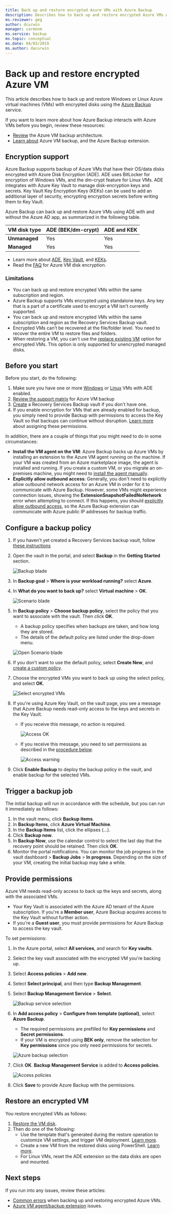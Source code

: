 ```yaml
---
title: Back up and restore encrypted Azure VMs with Azure Backup
description: Describes how to back up and restore encrypted Azure VMs with the Azure Backup service.
ms.reviewer: geg
author: dcurwin
manager: carmonm
ms.service: backup
ms.topic: conceptual
ms.date: 04/03/2019
ms.author: dacurwin
---
```

# Back up and restore encrypted Azure VM

This article describes how to back up and restore Windows or Linux Azure virtual machines (VMs) with encrypted disks using the [Azure Backup](backup-overview.md) service.

If you want to learn more about how Azure Backup interacts with Azure VMs before you begin, review these resources:

- [Review](backup-architecture.md#architecture-direct-backup-of-azure-vms) the Azure VM backup architecture.
- [Learn about](backup-azure-vms-introduction.md) Azure VM backup, and the Azure Backup extension.

## Encryption support

Azure Backup supports backup of Azure VMs that have their OS/data disks encrypted with Azure Disk Encryption (ADE). ADE uses BitLocker for encryption of Windows VMs, and the dm-crypt feature for Linux VMs. ADE integrates with Azure Key Vault to manage disk-encryption keys and secrets. Key Vault Key Encryption Keys (KEKs) can be used to add an additional layer of security, encrypting encryption secrets before writing them to Key Vault.

Azure Backup can back up and restore Azure VMs using ADE with and without the Azure AD app, as summarized in the following table.

**VM disk type** | **ADE (BEK/dm-crypt)** | **ADE and KEK**
--- | --- | ---
**Unmanaged** | Yes | Yes
**Managed**  | Yes | Yes

- Learn more about [ADE](../security/azure-security-disk-encryption-overview.md), [Key Vault](../key-vault/key-vault-overview.md), and [KEKs](https://blogs.msdn.microsoft.com/cclayton/2017/01/03/creating-a-key-encrypting-key-kek/).
- Read the [FAQ](../security/azure-security-disk-encryption-faq.md) for Azure VM disk encryption.

### Limitations

- You can back up and restore encrypted VMs within the same subscription and region.
- Azure Backup supports VMs encrypted using standalone keys. Any key that is a part of a certificate used to encrypt a VM isn't currently supported.
- You can back up and restore encrypted VMs within the same subscription and region as the Recovery Services Backup vault.
- Encrypted VMs can’t be recovered at the file/folder level. You need to recover the entire VM to restore files and folders.
- When restoring a VM, you can't use the [replace existing VM](backup-azure-arm-restore-vms.md#restore-options) option for encrypted VMs. This option is only supported for unencrypted managed disks.

## Before you start

Before you start, do the following:

1. Make sure you have one or more [Windows](../security/azure-security-disk-encryption-windows.md) or [Linux](../virtual-machines/linux/disk-encryption-overview.md) VMs with ADE enabled.
2. [Review the support matrix](backup-support-matrix-iaas.md) for Azure VM backup
3. [Create](backup-azure-arm-vms-prepare.md#create-a-vault) a Recovery Services Backup vault if you don't have one.
4. If you enable encryption for VMs that are already enabled for backup, you simply need to provide Backup with permissions to access the Key Vault so that backups can continue without disruption. [Learn more](#provide-permissions) about assigning these permissions.

In addition, there are a couple of things that you might need to do in some circumstances:

- **Install the VM agent on the VM**: Azure Backup backs up Azure VMs by installing an extension to the Azure VM agent running on the machine. If your VM was created from an Azure marketplace image, the agent is installed and running. If you create a custom VM, or you migrate an on-premises machine, you might need to [install the agent manually](backup-azure-arm-vms-prepare.md#install-the-vm-agent).
- **Explicitly allow outbound access**: Generally, you don't need to explicitly allow outbound network access for an Azure VM in order for it to communicate with Azure Backup. However, some VMs might experience connection issues, showing the **ExtensionSnapshotFailedNoNetwork** error when attempting to connect. If this happens, you should [explicitly allow outbound access](backup-azure-arm-vms-prepare.md#explicitly-allow-outbound-access), so the Azure Backup extension can communicate with Azure public IP addresses for backup traffic.

## Configure a backup policy

1. If you haven't yet created a Recovery Services backup vault, follow [these instructions](backup-azure-arm-vms-prepare.md#create-a-vault)
2. Open the vault in the portal, and select **Backup** in the **Getting Started** section.

    ![Backup blade](./media/backup-azure-vms-encryption/select-backup.png)

3. In **Backup goal** > **Where is your workload running?** select **Azure**.
4. In **What do you want to back up?** select **Virtual machine** > **OK**.

      ![Scenario blade](./media/backup-azure-vms-encryption/select-backup-goal-one.png)

5. In **Backup policy** > **Choose backup policy**, select the policy that you want to associate with the vault. Then click **OK**.
    - A backup policy specifies when backups are taken, and how long they are stored.
    - The details of the default policy are listed under the drop-down menu.

    ![Open Scenario blade](./media/backup-azure-vms-encryption/select-backup-goal-two.png)

6. If you don't want to use the default policy, select **Create New**, and [create a custom policy](backup-azure-arm-vms-prepare.md#create-a-custom-policy).

7. Choose the encrypted VMs you want to back up using the select policy, and select **OK**.

      ![Select encrypted VMs](./media/backup-azure-vms-encryption/selected-encrypted-vms.png)

8. If you're using Azure Key Vault, on the vault page, you see a message that Azure Backup needs read-only access to the keys and secrets in the Key Vault.

    - If you receive this message, no action is required.

        ![Access OK](./media/backup-azure-vms-encryption/access-ok.png)

    - If you receive this message, you need to set permissions as described in the [procedure below](#provide-permissions).

        ![Access warning](./media/backup-azure-vms-encryption/access-warning.png)

9. Click **Enable Backup** to deploy the backup policy in the vault, and enable backup for the selected VMs.

## Trigger a backup job

The initial backup will run in accordance with the schedule, but you can run it immediately as follows:

1. In the vault menu, click **Backup items**.
2. In **Backup Items**, click **Azure Virtual Machine**.
3. In the **Backup Items** list, click the ellipses (...).
4. Click **Backup now**.
5. In **Backup Now**, use the calendar control to select the last day that the recovery point should be retained. Then click **OK**.
6. Monitor the portal notifications. You can monitor the job progress in the vault dashboard > **Backup Jobs** > **In progress**. Depending on the size of your VM, creating the initial backup may take a while.

## Provide permissions

Azure VM needs read-only access to back up the keys and secrets, along with the associated VMs.

- Your Key Vault is associated with the Azure AD tenant of the Azure subscription. If you're a **Member user**, Azure Backup acquires access to the Key Vault without further action.
- If you're a **Guest user**, you must provide permissions for Azure Backup to access the key vault.

To set permissions:

1. In the Azure portal, select **All services**, and search for **Key vaults**.
2. Select the key vault associated with the encrypted VM you're backing up.
3. Select **Access policies** > **Add new**.
4. Select **Select principal**, and then type **Backup Management**.
5. Select **Backup Management Service** > **Select**.

    ![Backup service selection](./media/backup-azure-vms-encryption/select-backup-service.png)

6. In **Add access policy** > **Configure from template (optional)**, select **Azure Backup**.
    - The required permissions are prefilled for **Key permissions** and **Secret permissions**.
    - If your VM is encrypted using **BEK only**, remove the selection for **Key permissions** since you only need permissions for secrets.

    ![Azure backup selection](./media/backup-azure-vms-encryption/select-backup-template.png)

7. Click **OK**. **Backup Management Service** is added to **Access policies**.

    ![Access policies](./media/backup-azure-vms-encryption/backup-service-access-policy.png)

8. Click **Save** to provide Azure Backup with the permissions.

## Restore an encrypted VM

You restore encrypted VMs as follows:

1. [Restore the VM disk](backup-azure-arm-restore-vms.md#restore-disks).
2. Then do one of the following:
    - Use the template that's generated during the restore operation to customize VM settings, and trigger VM deployment. [Learn more](backup-azure-arm-restore-vms.md#use-templates-to-customize-a-restored-vm).
    - Create a new VM from the restored disks using PowerShell. [Learn more](backup-azure-vms-automation.md#create-a-vm-from-restored-disks).
    - For Linux VMs, reset the ADE extension so the data disks are open and mounted.

## Next steps

If you run into any issues, review these articles:

- [Common errors](backup-azure-vms-troubleshoot.md) when backing up and restoring encrypted Azure VMs.
- [Azure VM agent/backup extension](backup-azure-troubleshoot-vm-backup-fails-snapshot-timeout.md) issues.
